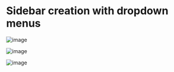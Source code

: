 # Sidebar creation with dropdown menus

![image](https://user-images.githubusercontent.com/55539590/93308679-316b9f00-f820-11ea-9153-750e74db4679.png)

![image](https://user-images.githubusercontent.com/55539590/93308981-98895380-f820-11ea-9a78-49812f633563.png)

![image](https://user-images.githubusercontent.com/55539590/93309088-ba82d600-f820-11ea-913a-5262e8c64f9d.png)
